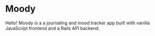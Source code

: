 # Moody 

Hello! Moody is a a journaling and mood tracker app built with 
vanilla JavaScript frontend and a Rails API backend. 
